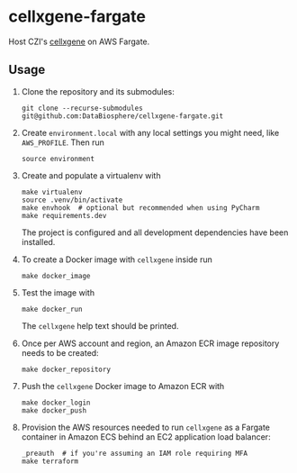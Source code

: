 # cellxgene-fargate
Host CZI's [cellxgene](https://chanzuckerberg.github.io/cellxgene/) on AWS Fargate.

## Usage

 1) Clone the repository and its submodules:

    ```
    git clone --recurse-submodules git@github.com:DataBiosphere/cellxgene-fargate.git
    ```

 2) Create `environment.local` with any local settings you might need, like 
    `AWS_PROFILE`. Then run

    ```
    source environment
    ``` 

 3) Create and populate a virtualenv with

    ```   
    make virtualenv
    source .venv/bin/activate
    make envhook  # optional but recommended when using PyCharm
    make requirements.dev
    ```

    The project is configured and all development dependencies have been 
    installed.

 4) To create a Docker image with `cellxgene` inside run

    ```
    make docker_image
    ```

 5) Test the image with 

    ```
    make docker_run
    ```
    
    The `cellxgene` help text should be printed.
    
 6) Once per AWS account and region, an Amazon ECR image repository needs to 
    be created:
    
    ```
    make docker_repository
    ```    
 
 7) Push the `cellxgene` Docker image to Amazon ECR with

    ```
    make docker_login
    make docker_push
    ```
 
 8) Provision the AWS resources needed to run `cellxgene` as a Fargate container 
    in Amazon ECS behind an EC2 application load balancer:
    
    ```
    _preauth  # if you're assuming an IAM role requiring MFA
    make terraform 
    ```
